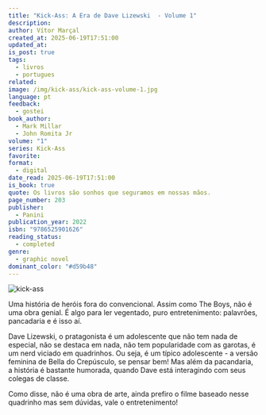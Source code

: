 ```yaml
---
title: "Kick-Ass: A Era de Dave Lizewski  - Volume 1"
description: 
author: Vítor Marçal
created_at: 2025-06-19T17:51:00
updated_at: 
is_post: true
tags:
  - livros
  - portugues
related: 
image: /img/kick-ass/kick-ass-volume-1.jpg
language: pt
feedback:
  - gostei
book_author:
  - Mark Millar
  - John Romita Jr
volume: "1"
series: Kick-Ass
favorite: 
format:
  - digital
date_read: 2025-06-19T17:51:00
is_book: true
quote: Os livros são sonhos que seguramos em nossas mãos.
page_number: 203
publisher:
  - Panini
publication_year: 2022
isbn: "9786525901626"
reading_status:
  - completed
genre:
  - graphic novel
dominant_color: "#d59b48"
---
```

![kick-ass](img/kick-ass/kick-ass-volume-1.jpg)

Uma história de heróis fora do convencional. Assim como The Boys, não é uma obra genial. É algo para ler vegentado, puro entretenimento: palavrões, pancadaria e é isso aí. 

Dave Lizewski, o pratagonista é um adolescente que não tem nada de especial, não se destaca em nada, não tem popularidade com as garotas, é um nerd viciado em quadrinhos. Ou seja, é um típico adolescente - a versão feminina de Bella do Crepúsculo, se pensar bem! Mas além da pacandaria, a história é bastante humorada, quando Dave está interagindo com seus colegas de classe.

Como disse, não é uma obra de arte, ainda prefiro o filme baseado nesse quadrinho mas sem dúvidas, vale o entretenimento!